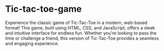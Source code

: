 # Tic-tac-toe-game
Experience the classic game of Tic-Tac-Toe in a modern, web-based format! This game, built using HTML, CSS, and JavaScript, offers a sleek and intuitive interface for endless fun. Whether you're looking to pass the time or challenge a friend, this version of Tic-Tac-Toe provides a seamless and engaging experience.
